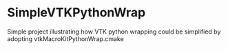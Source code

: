 SimpleVTKPythonWrap
===================

Simple project illustrating how VTK python wrapping could be simplified by adopting vtkMacroKitPythonWrap.cmake
